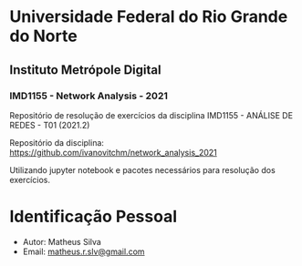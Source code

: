 # Universidade Federal do Rio Grande do Norte
## Instituto Metrópole Digital

### IMD1155 - Network Analysis - 2021

Repositório de resolução de exercícios da disciplina IMD1155 - ANÁLISE DE REDES - T01 (2021.2)

Repositório da disciplina: https://github.com/ivanovitchm/network_analysis_2021

Utilizando jupyter notebook e pacotes necessários para resolução dos exercícios.

# Identificação Pessoal
- Autor: Matheus Silva
- Email: matheus.r.slv@gmail.com
